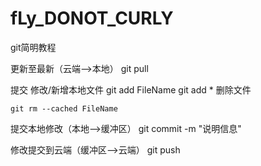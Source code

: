 # fLy_DONOT_CURLY



git简明教程

更新至最新（云端-->本地）
	git pull

提交 修改/新增本地文件
	git add FileName
	git add *
删除文件
	
	git rm --cached FileName

提交本地修改（本地-->缓冲区）
	git commit -m "说明信息"

修改提交到云端（缓冲区-->云端）
	git push
